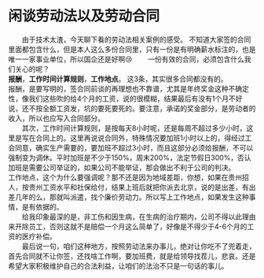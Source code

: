 # 闲谈劳动法以及劳动合同
&emsp;&emsp;由于技术太渣，今天聊下看的劳动法相关案例的感受。
不知道大家签的合同里面都包含什么，但是本人这么多份合同里，只有一份是有明确薪水标注的，也是唯一一家事业单位，所以国企还是好啊😢
&emsp;&emsp;一份有效的合同，必须包含什么我们关心的呢？  
__报酬__，__工作时间计算规则__，__工作地点__。 这3条，其实很多合同都没有的。  
报酬，是要写明的，签合同前谈的再理想也不靠谱，尤其是年终奖金这种不确定性，像我们这些吹的给4个月的工资，说的很模糊，结果最后有没有1个月不好说，还不按全额工资发，坑的要死要死的。要注意，承诺的奖金部分，是劳动者的收入，所以也应写入合同部分。  
&emsp;&emsp;其次，工作时间计算规则，是按每天8小时呢，还是每周不超过多少小时，这里是写在合同上的。这里再说说合同外，特殊情况要加班1小时以上的，得经过工会同意，确实生产需要的，要加班不超过3小时，而且这部分必须给报酬，不可以强制变为调休。平时加班是不少于150%，周末200%，法定节假日300%，否认加班是需要公司举证的，如果公司不能举证，那会做出不利于公司的判决。  
工作地点，这个为什么要强调呢？那不还是因为地域差距，你想，如果在贵州招人，按贵州工资水平和社保给付，结果上班后就把你派去北京，说的是出差，有出差几年的么，那就叫派遣，找个廉价劳动力。所以写上工作地点，如果发生这种事情，是有依据的。  
&emsp;&emsp;给我印象最深的是，非工伤和因生病，在生病的治疗期内，公司不得以此理由来开除员工，否则这就不是赔偿一个月这么简单了，好像是不得少于4-6个月的工资的医疗补偿。  
&emsp;&emsp;最后说一句，咱们这种地方，按照劳动法来办事儿，绝对让你吃不了兜着走，首先合同就不让你签，还找啥工作啊，要加班费，就是给领导找茬儿，悲哀。还是希望大家积极维护自己的合法利益，让咱们的法治不只是一句话的事儿。  
